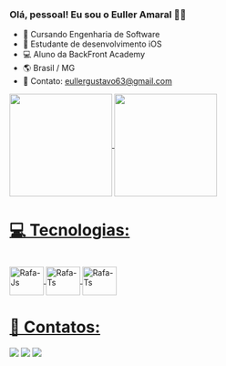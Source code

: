 ### Olá, pessoal! Eu sou o Euller Amaral 👋🏼

- 📗 Cursando Engenharia de Software
- 🍎 Estudante de desenvolvimento iOS
- 💻 Aluno da BackFront Academy
- 🌎 Brasil / MG
- 📩 Contato: eullergustavo63@gmail.com

<div>
<a href="https://github.com/EullerAmaral">
  <img height="180em" align="center" src="https://github-readme-stats.vercel.app/api?username=EullerAmaral&show_icons=true&theme=algolia" />
  <img height="180em" align="center" src="https://github-readme-stats.vercel.app/api/top-langs/?username=EullerAmaral&layout=compact&theme=algolia" />
</div>

# 💻 Tecnologias: 
<div style="display: inline_block"><br>
  <img align="center" alt="Rafa-Js" height="50" width="60" src="https://cdn.jsdelivr.net/gh/devicons/devicon/icons/swift/swift-original-wordmark.svg">
  <img align="center" alt="Rafa-Ts" height="50" width="60" src="https://cdn.jsdelivr.net/gh/devicons/devicon@latest/icons/html5/html5-original-wordmark.svg">
  <img align="center" alt="Rafa-Ts" height="50" width="60" src="https://cdn.jsdelivr.net/gh/devicons/devicon@latest/icons/css3/css3-original-wordmark.svg">
</div>

# 📧 Contatos: 
<div>
 <a href = "mailto:eullergustavo63@gmail.com"><img src="https://img.shields.io/badge/Gmail-D14836?style=for-the-badge&logo=gmail&logoColor=white" target="_blank"></a>
  <a href="https://www.linkedin.com/in/euller-amaral-277a0b154/" target="_blank"><img src="https://img.shields.io/badge/-LinkedIn-%230077B5?style=for-the-badge&logo=linkedin&logoColor=white" target="_blank"></a> 
  <a href="https://t.me/eulleramaral" target="_blank"><img src="https://img.shields.io/badge/Telegram-2CA5E0?style=for-the-badge&logo=telegram&logoColor=white" target="_blank"></a> 
</div>
